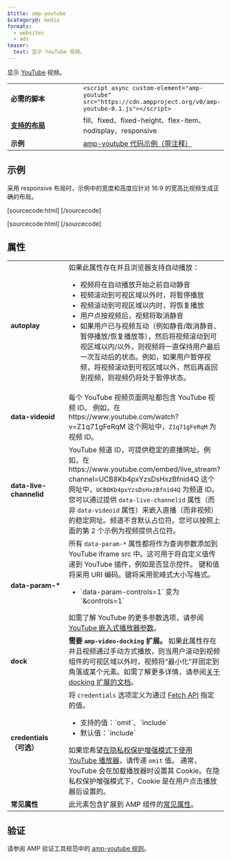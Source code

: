 ```yaml
---
$title: amp-youtube
$category@: media
formats:
  - websites
  - ads
teaser:
  text: 显示 YouTube 视频。
---
```


<!--
       Copyright 2016 The AMP HTML Authors. All Rights Reserved.

       Licensed under the Apache License, Version 2.0 (the "License");
     you may not use this file except in compliance with the License.
     You may obtain a copy of the License at

     http://www.apache.org/licenses/LICENSE-2.0

     Unless required by applicable law or agreed to in writing, software
     distributed under the License is distributed on an "AS-IS" BASIS,
     WITHOUT WARRANTIES OR CONDITIONS OF ANY KIND, either express or implied.
     See the License for the specific language governing permissions and
     limitations under the License.
-->

显示 [YouTube](https://www.youtube.com/) 视频。

<table>
  <tr>
    <td width="40%"><strong>必需的脚本</strong></td>
    <td><code>&lt;script async custom-element="amp-youtube" src="https://cdn.ampproject.org/v0/amp-youtube-0.1.js">&lt;/script></code></td>
  </tr>
  <tr>
    <td class="col-fourty"><strong><a href="../../../documentation/guides-and-tutorials/develop/style_and_layout/control_layout.md">支持的布局</a></strong></td>
    <td>fill、fixed、fixed-height、flex-item、nodisplay、responsive</td>
  </tr>
  <tr>
    <td width="40%"><strong>示例</strong></td>
    <td><a href="https://ampbyexample.com/components/amp-youtube/">amp-youtube 代码示例（带注释）</a></td>
  </tr>
</table>

## 示例 <a name="example"></a>

采用 responsive 布局时，示例中的宽度和高度应针对 16:9 的宽高比视频生成正确的布局。

[sourcecode:html]
<amp-youtube
    data-videoid="mGENRKrdoGY"
    layout="responsive"
    width="480" height="270"></amp-youtube>
[/sourcecode]

[sourcecode:html]
<amp-youtube
      id="myLiveChannel"
      data-live-channelid="UCB8Kb4pxYzsDsHxzBfnid4Q"
      width="358"
      height="204"
      layout="responsive">
<amp-img
      src="https://i.ytimg.com/vi/Wm1fWz-7nLQ/hqdefault_live.jpg"
      placeholder
      layout="fill"
      />
</amp-youtube>
[/sourcecode]

## 属性 <a name="attributes"></a>

<table>
  <tr>
    <td width="40%"><strong>autoplay</strong></td>
    <td>如果此属性存在并且浏览器支持自动播放：
      <ul>
        <li>视频将在自动播放开始之前自动静音</li>
        <li>视频滚动到可视区域以外时，将暂停播放</li>
        <li>视频滚动到可视区域以内时，将恢复播放</li>
        <li>用户点按视频后，视频将取消静音</li>
        <li>如果用户已与视频互动（例如静音/取消静音、暂停播放/恢复播放等），然后将视频滚动到可视区域以内/以外，则视频将一直保持用户最后一次互动后的状态。例如，如果用户暂停视频，将视频滚动到可视区域以外，然后再返回到视频，则视频仍将处于暂停状态。
        </li>
      </ul></td>
    </tr>
    <tr>
      <td width="40%"><strong>data-videoid</strong></td>
      <td>每个 YouTube 视频页面网址都包含 YouTube 视频 ID。
          例如，在 https://www.youtube.com/watch?v=Z1q71gFeRqM 这个网址中，<code>Z1q71gFeRqM</code> 为视频 ID。</td>
      </tr>
      <tr>
        <td width="40%"><strong>data-live-channelid</strong></td>
        <td>YouTube 频道 ID，可提供稳定的直播网址。例如，在 https://www.youtube.com/embed/live_stream?channel=UCB8Kb4pxYzsDsHxzBfnid4Q 这个网址中，<code>UCB8Kb4pxYzsDsHxzBfnid4Q</code> 为频道 ID。您可以通过提供 <code>data-live-channelid</code> 属性（而非 <code>data-videoid</code> 属性）来嵌入直播（而非视频）的稳定网址。频道不含默认占位符。您可以按照上面的第 2 个示例为视频提供占位符。</td>
      </tr>
      <tr>
        <td width="40%"><strong>data-param-*</strong></td>
        <td>所有 <code>data-param-*</code> 属性都将作为查询参数添加到 YouTube iframe src 中。这可用于将自定义值传递到 YouTube 插件，例如是否显示控件。
            键和值将采用 URI 编码。键将采用驼峰式大小写格式。
            <ul>
            <li>`data-param-controls=1` 变为 `&amp;controls=1`</li>
          </ul>
          如需了解 YouTube 的更多参数选项，请参阅 <a href="https://developers.google.com/youtube/player_parameters">YouTube 嵌入式播放器参数</a>。
        </td>
      </tr>
      <tr>
        <td width="40%"><strong>dock</strong></td>
        <td><strong>需要 <code>amp-video-docking</code> 扩展。</strong> 如果此属性存在并且视频通过手动方式播放，则当用户滚动到视频组件的可视区域以外时，视频将“最小化”并固定到角落或某个元素。如需了解更多详情，请参阅<a href="amp-video-docking.md">关于 docking 扩展的文档</a>。</td>
      </tr>
      <tr>
        <td width="40%"><strong>credentials（可选）</strong></td>
        <td>将 <code>credentials</code> 选项定义为通过 <a href="https://fetch.spec.whatwg.org/">Fetch API</a> 指定的值。
          <ul>
            <li>支持的值：`omit`、`include`</li>
            <li>默认值：`include`</li>
          </ul>
          如果您希望<a href="http://www.google.com/support/youtube/bin/answer.py?answer=141046">在隐私权保护增强模式下使用 YouTube 播放器</a>，请传递 <code>omit</code> 值。
          通常，YouTube 会在加载播放器时设置其 Cookie。在隐私权保护增强模式下，Cookie 是在用户点击播放器后设置的。</td>
        </tr>
        <tr>
          <td width="40%"><strong>常见属性</strong></td>
          <td>此元素包含扩展到 AMP 组件的<a href="../../../documentation/guides-and-tutorials/learn/common_attributes.md">常见属性</a>。</td>
        </tr>
      </table>

## 验证 <a name="validation"></a>

请参阅 AMP 验证工具规范中的 [amp-youtube 规则](https://github.com/ampproject/amphtml/blob/master/extensions/amp-youtube/validator-amp-youtube.protoascii)。
